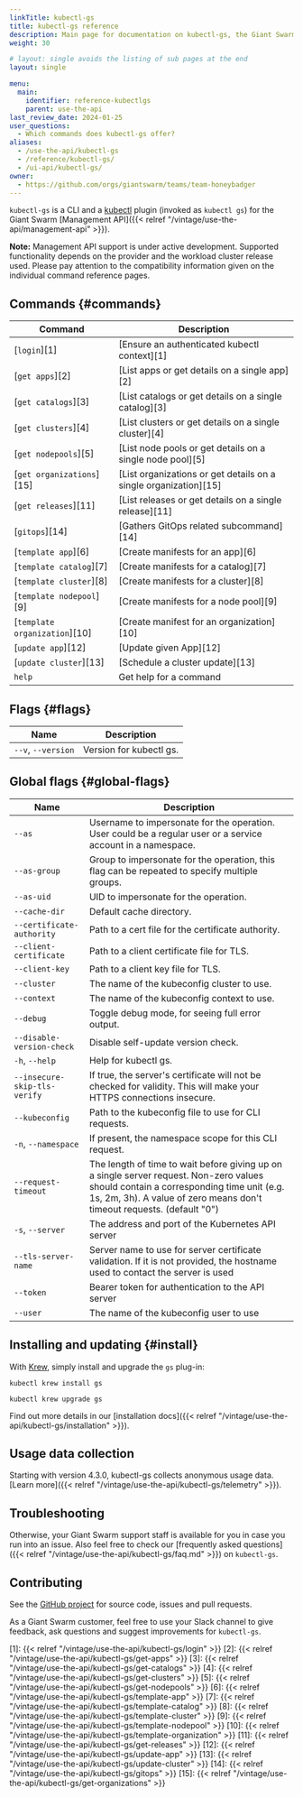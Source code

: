 ```yaml
---
linkTitle: kubectl-gs
title: kubectl-gs reference
description: Main page for documentation on kubectl-gs, the Giant Swarm kubectl plugin, with an overview of all commands, plus information on how to install and upgrade.
weight: 30

# layout: single avoids the listing of sub pages at the end
layout: single

menu:
  main:
    identifier: reference-kubectlgs
    parent: use-the-api
last_review_date: 2024-01-25
user_questions:
  - Which commands does kubectl-gs offer?
aliases:
  - /use-the-api/kubectl-gs
  - /reference/kubectl-gs/
  - /ui-api/kubectl-gs/
owner:
  - https://github.com/orgs/giantswarm/teams/team-honeybadger
---
```


`kubectl-gs` is a CLI and a [kubectl](https://kubernetes.io/docs/reference/kubectl/kubectl/) plugin (invoked as `kubectl gs`) for the Giant Swarm [Management API]({{< relref "/vintage/use-the-api/management-api" >}}).

**Note:** Management API support is under active development. Supported functionality depends on the provider and the workload cluster release used. Please pay attention to the compatibility information given on the individual command reference pages.

## Commands {#commands}

| Command                       | Description                                                      |
|-------------------------------|------------------------------------------------------------------|
| [`login`][1]                  | [Ensure an authenticated kubectl context][1]                     |
| [`get apps`][2]               | [List apps or get details on a single app][2]                    |
| [`get catalogs`][3]           | [List catalogs or get details on a single catalog][3]            |
| [`get clusters`][4]           | [List clusters or get details on a single cluster][4]            |
| [`get nodepools`][5]          | [List node pools or get details on a single node pool][5]        |
| [`get organizations`][15]     | [List organizations or get details on a single organization][15] |
| [`get releases`][11]          | [List releases or get details on a single release][11]           |
| [`gitops`][14]                | [Gathers GitOps related subcommand][14]                          |
| [`template app`][6]           | [Create manifests for an app][6]                                 |
| [`template catalog`][7]       | [Create manifests for a catalog][7]                              |
| [`template cluster`][8]       | [Create manifests for a cluster][8]                              |
| [`template nodepool`][9]      | [Create manifests for a node pool][9]                            |
| [`template organization`][10] | [Create manifest for an organization][10]                        |
| [`update app`][12]            | [Update given App][12]                                           |
| [`update cluster`][13]        | [Schedule a cluster update][13]                                  |
| `help`                        | Get help for a command                                           |

## Flags {#flags}

| Name               | Description             |
|--------------------|-------------------------|
| `--v`, `--version` | Version for kubectl gs. |

## Global flags {#global-flags}

| Name                         | Description                                                                                                                                                                                                     |
|------------------------------|-----------------------------------------------------------------------------------------------------------------------------------------------------------------------------------------------------------------|
| `--as`                       | Username to impersonate for the operation. User could be a regular user or a service account in a namespace.                                                                                                    |
| `--as-group`                 | Group to impersonate for the operation, this flag can be repeated to specify multiple groups.                                                                                                                   |
| `--as-uid`                   | UID to impersonate for the operation.                                                                                                                                                                           |
| `--cache-dir`                | Default cache directory.                                                                                                                                                                                        |
| `--certificate-authority`    | Path to a cert file for the certificate authority.                                                                                                                                                              |
| `--client-certificate`       | Path to a client certificate file for TLS.                                                                                                                                                                      |
| `--client-key`               | Path to a client key file for TLS.                                                                                                                                                                              |
| `--cluster`                  | The name of the kubeconfig cluster to use.                                                                                                                                                                      |
| `--context`                  | The name of the kubeconfig context to use.                                                                                                                                                                      |
| `--debug`                    | Toggle debug mode, for seeing full error output.                                                                                                                                                                |
| `--disable-version-check`    | Disable self-update version check.                                                                                                                                                                              |
| `-h`, `--help`               | Help for kubectl gs.                                                                                                                                                                                            |
| `--insecure-skip-tls-verify` | If true, the server's certificate will not be checked for validity. This will make your HTTPS connections insecure.                                                                                             |
| `--kubeconfig`               | Path to the kubeconfig file to use for CLI requests.                                                                                                                                                            |
| `-n`, `--namespace`          | If present, the namespace scope for this CLI request.                                                                                                                                                           |
| `--request-timeout`          | The length of time to wait before giving up on a single server request. Non-zero values should contain a corresponding time unit (e.g. 1s, 2m, 3h). A value of zero means don't timeout requests. (default "0") |
| `-s`, `--server`             | The address and port of the Kubernetes API server                                                                                                                                                               |
| `--tls-server-name`          | Server name to use for server certificate validation. If it is not provided, the hostname used to contact the server is used                                                                                    |
| `--token`                    | Bearer token for authentication to the API server                                                                                                                                                               |
| `--user`                     | The name of the kubeconfig user to use                                                                                                                                                                          |

## Installing and updating {#install}

With [Krew](https://krew.sigs.k8s.io/), simply install and upgrade the `gs` plug-in:

```nohighlight
kubectl krew install gs
```

```nohighlight
kubectl krew upgrade gs
```

Find out more details in our [installation docs]({{< relref "/vintage/use-the-api/kubectl-gs/installation" >}}).

## Usage data collection

Starting with version 4.3.0, kubectl-gs collects anonymous usage data. [Learn more]({{< relref "/vintage/use-the-api/kubectl-gs/telemetry" >}}).

## Troubleshooting

Otherwise, your Giant Swarm support staff is available for you in case you run into an issue. Also feel free to check our [frequently asked questions]({{< relref "/vintage/use-the-api/kubectl-gs/faq.md" >}}) on `kubectl-gs`.

## Contributing

See the [GitHub project](https://github.com/giantswarm/kubectl-gs) for source code, issues and pull requests.

As a Giant Swarm customer, feel free to use your Slack channel to give feedback, ask questions and suggest improvements for `kubectl-gs`.

[1]: {{< relref "/vintage/use-the-api/kubectl-gs/login" >}}
[2]: {{< relref "/vintage/use-the-api/kubectl-gs/get-apps" >}}
[3]: {{< relref "/vintage/use-the-api/kubectl-gs/get-catalogs" >}}
[4]: {{< relref "/vintage/use-the-api/kubectl-gs/get-clusters" >}}
[5]: {{< relref "/vintage/use-the-api/kubectl-gs/get-nodepools" >}}
[6]: {{< relref "/vintage/use-the-api/kubectl-gs/template-app" >}}
[7]: {{< relref "/vintage/use-the-api/kubectl-gs/template-catalog" >}}
[8]: {{< relref "/vintage/use-the-api/kubectl-gs/template-cluster" >}}
[9]: {{< relref "/vintage/use-the-api/kubectl-gs/template-nodepool" >}}
[10]: {{< relref "/vintage/use-the-api/kubectl-gs/template-organization" >}}
[11]: {{< relref "/vintage/use-the-api/kubectl-gs/get-releases" >}}
[12]: {{< relref "/vintage/use-the-api/kubectl-gs/update-app" >}}
[13]: {{< relref "/vintage/use-the-api/kubectl-gs/update-cluster" >}}
[14]: {{< relref "/vintage/use-the-api/kubectl-gs/gitops" >}}
[15]: {{< relref "/vintage/use-the-api/kubectl-gs/get-organizations" >}}
